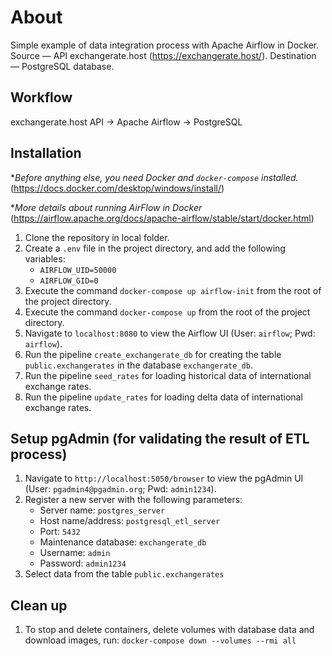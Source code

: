 # About 

Simple example of data integration process with Apache Airflow in Docker.
Source — API exchangerate.host (https://exchangerate.host/).
Destination — PostgreSQL database. 

## Workflow

exchangerate.host API -> Apache Airflow -> PostgreSQL

## Installation

**Before anything else, you need Docker and `docker-compose` installed.*
(https://docs.docker.com/desktop/windows/install/)

**More details about running AirFlow in Docker*
(https://airflow.apache.org/docs/apache-airflow/stable/start/docker.html)


1. Clone the repository in local folder.
2. Create a `.env` file in the project directory, and add the following variables:
    - `AIRFLOW_UID=50000`
    - `AIRFLOW_GID=0`
3. Execute the command `docker-compose up airflow-init` from the root of the project directory.
4. Execute the command `docker-compose up` from the root of the project directory.
5. Navigate to `localhost:8080` to view the Airflow UI (User: `airflow`; Pwd: `airflow`).
6. Run the pipeline `create_exchangerate_db` for creating the table `public.exchangerates` in the database `exchangerate_db`.
7. Run the pipeline `seed_rates` for loading historical data of international exchange rates.
8. Run the pipeline `update_rates` for loading delta data of international exchange rates.

## Setup pgAdmin (for validating the result of ETL process)
1. Navigate to `http://localhost:5050/browser` to view the pgAdmin UI (User: `pgadmin4@pgadmin.org`; Pwd: `admin1234`).
2. Register a new server with the following parameters: 
    - Server name: `postgres_server`
    - Host name/address: `postgresql_etl_server`
    - Port: `5432`
    - Maintenance database: `exchangerate_db`
    - Username: `admin`
    - Password: `admin1234`
 3. Select data from the table `public.exchangerates`

## Clean up
1. To stop and delete containers, delete volumes with database data and download images, run: `docker-compose down --volumes --rmi all`